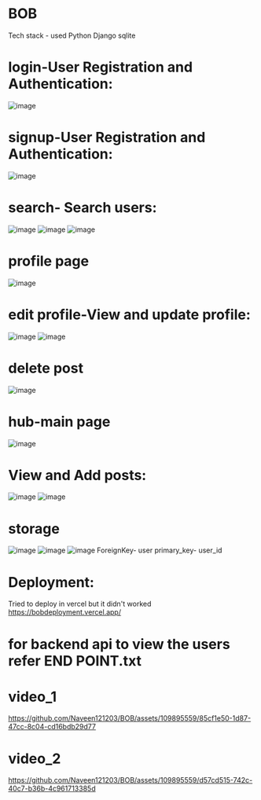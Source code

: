 # BOB
Tech stack - used
Python 
Django 
sqlite
# login-User Registration and Authentication:
![image](https://github.com/Naveen121203/BOB/assets/109895559/323c3141-9ccf-4f26-9477-d46a80bca859)
# signup-User Registration and Authentication:
![image](https://github.com/Naveen121203/BOB/assets/109895559/dbeb54b5-af54-49d3-b060-4f39ff0c4526)

# search- Search users:
![image](https://github.com/Naveen121203/BOB/assets/109895559/b5f03e6f-af6e-464a-bd9b-48490f4352d1)
![image](https://github.com/Naveen121203/BOB/assets/109895559/14f85a55-cfe2-43e3-a502-ed3c00c9c139)
![image](https://github.com/Naveen121203/BOB/assets/109895559/b17f6edb-d279-420b-973b-77d2c326b7d6)

# profile page
![image](https://github.com/Naveen121203/BOB/assets/109895559/71a92b3a-b497-4849-9f59-d4ffaed56359)
  # edit profile-View and update profile:
  ![image](https://github.com/Naveen121203/BOB/assets/109895559/af6495e5-23a4-455b-98e5-67da566f6662)
  ![image](https://github.com/Naveen121203/BOB/assets/109895559/611e9123-14cd-4c12-bbc9-0b3d8c227254)
  # delete post
  ![image](https://github.com/Naveen121203/BOB/assets/109895559/95ce4746-7546-4aec-88fb-58671153c1e8)
# hub-main page

![image](https://github.com/Naveen121203/BOB/assets/109895559/dd0aacc1-7d94-450f-a5d5-0ef223060c8c)
   # View and Add posts:
   ![image](https://github.com/Naveen121203/BOB/assets/109895559/b4bb7080-1608-4dba-b1b1-e6fc16a82265)
   ![image](https://github.com/Naveen121203/BOB/assets/109895559/ea49d535-02e3-4ae9-8730-611851f6a16e)




# storage
![image](https://github.com/Naveen121203/BOB/assets/109895559/d702aa7c-a649-4ef0-b1a5-2609e2e922e6)
![image](https://github.com/Naveen121203/BOB/assets/109895559/a68cc48f-eb5d-4f18-a296-0facb8282c0d)
![image](https://github.com/Naveen121203/BOB/assets/109895559/20590113-6780-4b57-b276-408fe5efa0d4)
ForeignKey- user
primary_key- user_id

# Deployment:
Tried to deploy in vercel but it didn't worked
https://bobdeployment.vercel.app/

# for backend api to view the users refer END POINT.txt

# video_1
https://github.com/Naveen121203/BOB/assets/109895559/85cf1e50-1d87-47cc-8c04-cd16bdb29d77


# video_2
https://github.com/Naveen121203/BOB/assets/109895559/d57cd515-742c-40c7-b36b-4c961713385d


